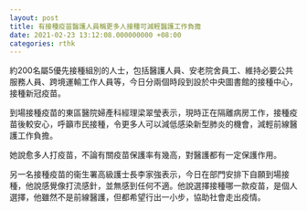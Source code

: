 ```yaml
---
layout: post
title: 有接種疫苗醫護人員稱更多人接種可減輕醫護工作負擔
date: 2021-02-23 13:12:08.000000000 +08:00
categories: rthk
---
```


約200名屬5優先接種組別的人士，包括醫護人員、安老院舍員工、維持必要公共服務人員、跨境運輸工作人員等，今日分兩個時段到設於中央圖書館的接種中心，接種新冠疫苗。 

到場接種疫苗的東區醫院婦產科經理梁翠瑩表示，現時正在隔離病房工作，接種疫苗後較安心，呼籲市民接種，令更多人可以減低感染新型肺炎的機會，減輕前線醫護工作負擔。 

她說愈多人打疫苗，不論有關疫苗保護率有幾高，對醫護都有一定保護作用。 

另一名接種疫苗的衞生署高級護士長李家強表示，今日在部門安排下自願到場接種，他說感覺像打流感針，並無感到任何不適。他說選擇接種哪一款疫苗，是個人選擇，他雖然不是前線醫護，但都希望行出一小步，協助社會走出疫情。
